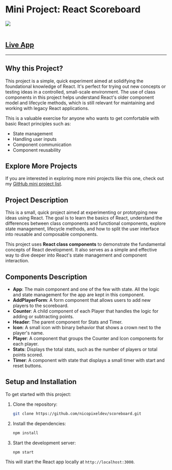 # Mini Project: React Scoreboard

<img src="doc/image-scoreboard.png" /><br/><br/>

## [Live App](https://scoreboard-react-l3hgpcphy-nicopixels-projects.vercel.app/)

__________

## Why this Project?

This project is a simple, quick experiment aimed at solidifying the foundational knowledge of React. It's perfect for trying out new concepts or testing ideas in a controlled, small-scale environment. The use of class components in this project helps understand React's older component model and lifecycle methods, which is still relevant for maintaining and working with legacy React applications.

This is a valuable exercise for anyone who wants to get comfortable with basic React principles such as:

- State management
- Handling user inputs
- Component communication
- Component reusability

## Explore More Projects

If you are interested in exploring more mini projects like this one, check out my [GitHub mini project list](https://github.com/stars/nicopixeldev/lists/mini-project).

## Project Description

This is a small, quick project aimed at experimenting or prototyping new ideas using React. The goal is to learn the basics of React, understand the differences between class components and functional components, explore state management, lifecycle methods, and how to split the user interface into reusable and composable components.

This project uses **React class components** to demonstrate the fundamental concepts of React development. It also serves as a simple and effective way to dive deeper into React's state management and component interaction.


## Components Description

- **App**: The main component and one of the few with state. All the logic and state management for the app are kept in this component.
- **AddPlayerForm**: A form component that allows users to add new players to the scoreboard.
- **Counter**: A child component of each Player that handles the logic for adding or subtracting points.
- **Header**: The parent component for Stats and Timer.
- **Icon**: A small icon with binary behavior that shows a crown next to the player's name.
- **Player**: A component that groups the Counter and Icon components for each player.
- **Stats**: Displays the total stats, such as the number of players or total points scored.
- **Timer**: A component with state that displays a small timer with start and reset buttons.



## Setup and Installation

To get started with this project:

1. Clone the repository:
   ```bash
   git clone https://github.com/nicopixeldev/scoreboard.git
   ```
2. Install the dependencies:
   ```bash
   npm install
   ```
3. Start the development server:
   ```bash
   npm start
   ```

This will start the React app locally at `http://localhost:3000`.


